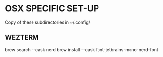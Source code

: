 # OSX SPECIFIC SET-UP

Copy of these subdirectories in  ~/.config/

## WEZTERM

brew search --cask nerd
brew install --cask font-jetbrains-mono-nerd-font

